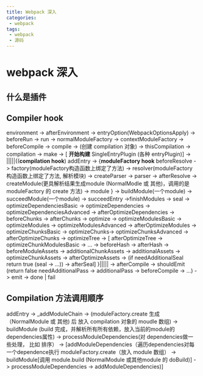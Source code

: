 ```yaml
---
title: Webpack 深入
categories:
 - webpack
tags:
 - webpack
 - 源码
---
```


# webpack 深入

## 什么是插件

## Compiler hook

environment -> afterEnvironment -> entryOption(WebpackOptionsApply) -> beforeRun -> run -> normalModuleFactory -> contextModuleFactory -> beforeCompile -> compile -> (创建 compilation 对象) -> thisCompilation -> compilation -> make -> [ **开始构建** SingleEntryPlugin (各种 entryPlugin)] -> |||||{(**compilation hook**) addEntry ->  {**moduleFactory hook** beforeResolve -> factory(moduleFactory构造函数上绑定了方法)  -> resolver(moduleFactory 构造函数上绑定了方法, 解析模块) -> createParser -> parser -> afterResolve -> createModule(更具解析结果生成module (NormalModle 或 其他)，调用的是 moduleFactory 的 create 方法) -> module } -> buildModule(一个module) -> succeedModule(一个module) -> succeedEntry ->finishModules -> seal -> optimizeDependenciesBasic -> optimizeDependencies -> optimizeDependenciesAdvanced -> afterOptimizeDependencies -> beforeChunks -> afterChunks -> optimize -> optimizeModulesBasic -> optimizeModules -> optimizeModulesAdvanced -> afterOptimizeModules -> optimizeChunksBasic -> optimizeChunks-> optimizeChunksAdvanced -> afterOptimizeChunks -> optimizeTree -> [ afterOptimizeTree -> optimizeChunkModulesBasic -> ... -> beforeHash -> afterHash ->   beforeModuleAssets -> additionalChunkAssets -> additionalAssets -> optimizeChunkAssets -> afterOptimizeAssets -> (if needAdditionalSeal return true (seal -> ...)) -> afterSeal] }||||| -> afterCompile -> shouldEmit (return false needAdditionalPass -> additionalPass -> beforeCompile -> ...) -> emit ->  done | fail


## Compilation 方法调用顺序



addEntry -> _addModuleChain -> (moduleFactory.create 生成（NormalModule 或 其他) 后 放入 compilation 对象的 moudle 数组) -> buildModule (build 完成，并解析所有所有依赖，放入当前的module的dependencies属性) -> processModuleDependencies(对 dependencies做一些处理， 比如 排序） -> [addModuleDependencies（遍历dependencies对每一个dependence执行 moduleFactory.create（放入 module 数组） -> buildModule[调用 module.build (NormalModule 或其他module 的 doBuild)] -> processModuleDependencies -> addModuleDependencies)]